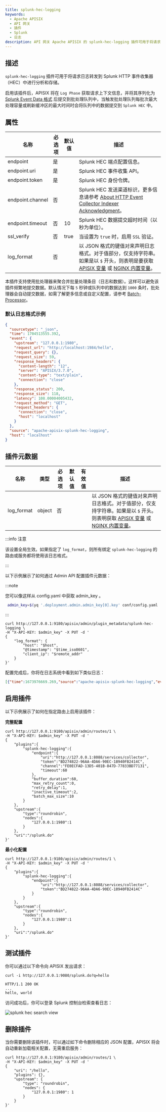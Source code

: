 ```yaml
---
title: splunk-hec-logging
keywords:
  - Apache APISIX
  - API 网关
  - 插件
  - Splunk
  - 日志
description: API 网关 Apache APISIX 的 splunk-hec-logging 插件可用于将请求日志转发到 Splunk HTTP 事件收集器（HEC）中进行分析和存储。
---
```


<!--
#
# Licensed to the Apache Software Foundation (ASF) under one or more
# contributor license agreements.  See the NOTICE file distributed with
# this work for additional information regarding copyright ownership.
# The ASF licenses this file to You under the Apache License, Version 2.0
# (the "License"); you may not use this file except in compliance with
# the License.  You may obtain a copy of the License at
#
#     http://www.apache.org/licenses/LICENSE-2.0
#
# Unless required by applicable law or agreed to in writing, software
# distributed under the License is distributed on an "AS IS" BASIS,
# WITHOUT WARRANTIES OR CONDITIONS OF ANY KIND, either express or implied.
# See the License for the specific language governing permissions and
# limitations under the License.
#
-->

## 描述

`splunk-hec-logging` 插件可用于将请求日志转发到 Splunk HTTP 事件收集器（HEC）中进行分析和存储。

启用该插件后，APISIX 将在 `Log Phase` 获取请求上下文信息，并将其序列化为 [Splunk Event Data 格式](https://docs.splunk.com/Documentation/Splunk/latest/Data/FormateventsforHTTPEventCollector#Event_metadata) 后提交到批处理队列中，当触发批处理队列每批次最大处理容量或刷新缓冲区的最大时间时会将队列中的数据提交到 `Splunk HEC` 中。

## 属性

| 名称                | 必选项  | 默认值 | 描述                                                                                                                                                               |
| ------------------  | ------ | ------ | ------------------------------------------------------------------------------------------------------------------------------------------------------------------ |
| endpoint            | 是     |        | Splunk HEC 端点配置信息。                                                                                                                                            |
| endpoint.uri        | 是     |        | Splunk HEC 事件收集 API。                                                                                                                                            |
| endpoint.token      | 是     |        | Splunk HEC 身份令牌。                                                                                                                                                |
| endpoint.channel    | 否     |        | Splunk HEC 发送渠道标识，更多信息请参考 [About HTTP Event Collector Indexer Acknowledgment](https://docs.splunk.com/Documentation/Splunk/8.2.3/Data/AboutHECIDXAck)。 |
| endpoint.timeout    | 否     | 10     | Splunk HEC 数据提交超时时间（以秒为单位）。                                                                                                                             |
| ssl_verify          | 否     | true   | 当设置为 `true` 时，启用 `SSL` 验证。                                                                                                                                 |
| log_format              | 否   |                   | 以 JSON 格式的键值对来声明日志格式。对于值部分，仅支持字符串。如果是以 `$` 开头，则表明是要获取 [APISIX 变量](../apisix-variable.md) 或 [NGINX 内置变量](http://nginx.org/en/docs/varindex.html)。 |

本插件支持使用批处理器来聚合并批量处理条目（日志和数据）。这样可以避免该插件频繁地提交数据。默认情况下每 `5` 秒钟或队列中的数据达到 `1000` 条时，批处理器会自动提交数据，如需了解更多信息或自定义配置，请参考 [Batch-Processor](../batch-processor.md#配置)。

### 默认日志格式示例

```json
{
  "sourcetype": "_json",
  "time": 1704513555.392,
  "event": {
    "upstream": "127.0.0.1:1980",
    "request_url": "http://localhost:1984/hello",
    "request_query": {},
    "request_size": 59,
    "response_headers": {
      "content-length": "12",
      "server": "APISIX/3.7.0",
      "content-type": "text/plain",
      "connection": "close"
    },
    "response_status": 200,
    "response_size": 118,
    "latency": 108.00004005432,
    "request_method": "GET",
    "request_headers": {
      "connection": "close",
      "host": "localhost"
    }
  },
  "source": "apache-apisix-splunk-hec-logging",
  "host": "localhost"
}
```

## 插件元数据

| 名称             | 类型    | 必选项 | 默认值        | 有效值  | 描述                                             |
| ---------------- | ------- | ------ | ------------- | ------- | ------------------------------------------------ |
| log_format       | object  | 否    |  |         | 以 JSON 格式的键值对来声明日志格式。对于值部分，仅支持字符串。如果是以 `$` 开头。则表明获取 [APISIX 变量](../apisix-variable.md) 或 [NGINX 内置变量](http://nginx.org/en/docs/varindex.html)。 |

:::info 注意

该设置全局生效。如果指定了 `log_format`，则所有绑定 `splunk-hec-logging` 的路由或服务都将使用该日志格式。

:::

以下示例展示了如何通过 Admin API 配置插件元数据：

:::note

您可以像这样从 config.yaml 中获取 admin_key 。

```bash
 admin_key=$(yq '.deployment.admin.admin_key[0].key' conf/config.yaml | sed 's/"//g')
```

:::

```shell
curl http://127.0.0.1:9180/apisix/admin/plugin_metadata/splunk-hec-logging \
-H "X-API-KEY: $admin_key" -X PUT -d '
{
    "log_format": {
        "host": "$host",
        "@timestamp": "$time_iso8601",
        "client_ip": "$remote_addr"
    }
}'
```

配置完成后，你将在日志系统中看到如下类似日志：

```json
[{"time":1673976669.269,"source":"apache-apisix-splunk-hec-logging","event":{"host":"localhost","client_ip":"127.0.0.1","@timestamp":"2023-01-09T14:47:25+08:00","route_id":"1"},"host":"DESKTOP-2022Q8F-wsl","sourcetype":"_json"}]
```

## 启用插件

以下示例展示了如何在指定路由上启用该插件：

**完整配置**

```shell
curl http://127.0.0.1:9180/apisix/admin/routes/1 \
-H "X-API-KEY: $admin_key" -X PUT -d '
{
    "plugins":{
        "splunk-hec-logging":{
            "endpoint":{
                "uri":"http://127.0.0.1:8088/services/collector",
                "token":"BD274822-96AA-4DA6-90EC-18940FB2414C",
                "channel":"FE0ECFAD-13D5-401B-847D-77833BD77131",
                "timeout":60
            },
            "buffer_duration":60,
            "max_retry_count":0,
            "retry_delay":1,
            "inactive_timeout":2,
            "batch_max_size":10
        }
    },
    "upstream":{
        "type":"roundrobin",
        "nodes":{
            "127.0.0.1:1980":1
        }
    },
    "uri":"/splunk.do"
}'
```

**最小化配置**

```shell
curl http://127.0.0.1:9180/apisix/admin/routes/1 \
-H "X-API-KEY: $admin_key" -X PUT -d '
{
    "plugins":{
        "splunk-hec-logging":{
            "endpoint":{
                "uri":"http://127.0.0.1:8088/services/collector",
                "token":"BD274822-96AA-4DA6-90EC-18940FB2414C"
            }
        }
    },
    "upstream":{
        "type":"roundrobin",
        "nodes":{
            "127.0.0.1:1980":1
        }
    },
    "uri":"/splunk.do"
}'
```

## 测试插件

你可以通过以下命令向 APISIX 发出请求：

```shell
curl -i http://127.0.0.1:9080/splunk.do?q=hello
```

```
HTTP/1.1 200 OK
...
hello, world
```

访问成功后，你可以登录 Splunk 控制台检索查看日志：

![splunk hec search view](../../../assets/images/plugin/splunk-hec-admin-cn.png)

## 删除插件

当你需要删除该插件时，可以通过如下命令删除相应的 JSON 配置，APISIX 将会自动重新加载相关配置，无需重启服务：

```shell
curl http://127.0.0.1:9180/apisix/admin/routes/1 \
-H "X-API-KEY: $admin_key" -X PUT -d '
{
    "uri": "/hello",
    "plugins": {},
    "upstream": {
        "type": "roundrobin",
        "nodes": {
            "127.0.0.1:1980": 1
        }
    }
}'
```
